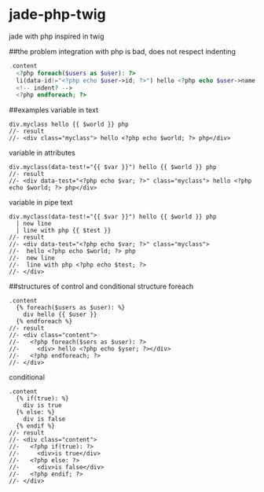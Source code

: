 # jade-php-twig
jade with php inspired in twig

##the problem
integration with php is bad, does not respect indenting
```php
.content
  <?php foreach($users as $user): ?>
  li(data-id!="<?php echo $user->id; ?>") hello <?php echo $user->name;?>
  <!-- indent? -->
  <?php endforeach; ?>
```
##examples
variable in text
```jade
div.myclass hello {{ $world }} php
//- result
//- <div class="myclass"> hello <?php echo $world; ?> php</div>
```

variable in attributes
```jade
div.myclass(data-test!="{{ $var }}") hello {{ $world }} php
//- result
//- <div data-test="<?php echo $var; ?>" class="myclass"> hello <?php echo $world; ?> php</div>
```

variable in pipe text
```jade
div.myclass(data-test!="{{ $var }}") hello {{ $world }} php
  | new line
  | line with php {{ $test }}
//- result
//- <div data-test="<?php echo $var; ?>" class="myclass"> 
//-  hello <?php echo $world; ?> php
//-  new line
//-  line with php <?php echo $test; ?>
//- </div>
```

##structures of control and conditional
structure foreach
```jade
.content
  {% foreach($users as $user): %}
    div hello {{ $user }}
  {% endforeach %}
//- result
//- <div class="content">
//-   <?php foreach($sers as $user): ?> 
//-     <div> hello <?php echo $yser; ?></div>
//-   <?php endforeach; ?>
//- </div>
```
conditional
```jade
.content
  {% if(true): %}
    div is true
  {% else: %}
    div is false
  {% endif %}
//- result
//- <div class="content">
//-   <?php if(true): ?> 
//-     <div>is true</div>
//-   <?php else: ?>
//-     <div>is false</div>
//-   <?php endif; ?>
//- </div>
```

